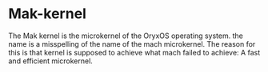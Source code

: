 # Mak-kernel

The Mak kernel is the microkernel of the OryxOS operating system. 
the name is a misspelling of the name of the mach microkernel. 
The reason for this is that kernel is supposed to achieve what
mach failed to achieve: A fast and efficient microkernel.
